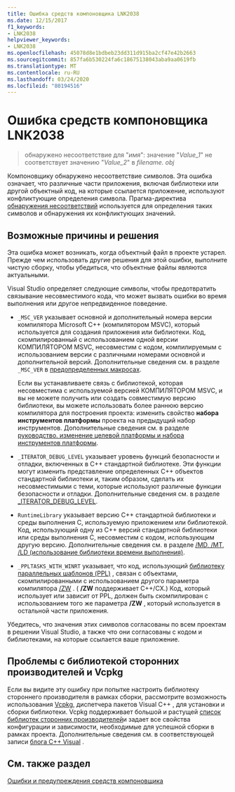 ```yaml
---
title: Ошибка средств компоновщика LNK2038
ms.date: 12/15/2017
f1_keywords:
- LNK2038
helpviewer_keywords:
- LNK2038
ms.openlocfilehash: 45078d8e1bdbeb23dd311d915ba2cf47e42b2663
ms.sourcegitcommit: 857fa6b530224fa6c18675138043aba9aa0619fb
ms.translationtype: MT
ms.contentlocale: ru-RU
ms.lasthandoff: 03/24/2020
ms.locfileid: "80194516"
---
```

# <a name="linker-tools-error-lnk2038"></a>Ошибка средств компоновщика LNK2038

> обнаружено несоответствие для "*имя*": значение "*Value_1*" не соответствует значению "*Value_2*" в *filename. obj*

Компоновщику обнаружено несоответствие символов. Эта ошибка означает, что различные части приложения, включая библиотеки или другой объектный код, на которые ссылается приложение, используют конфликтующие определения символа. Прагма-директива [обнаружения несоответствий](../../preprocessor/detect-mismatch.md) используется для определения таких символов и обнаружения их конфликтующих значений.

## <a name="possible-causes-and-solutions"></a>Возможные причины и решения

Эта ошибка может возникать, когда объектный файл в проекте устарел. Прежде чем использовать другие решения для этой ошибки, выполните чистую сборку, чтобы убедиться, что объектные файлы являются актуальными.

Visual Studio определяет следующие символы, чтобы предотвратить связывание несовместимого кода, что может вызвать ошибки во время выполнения или другое непредвиденное поведение.

- `_MSC_VER` указывает основной и дополнительный номера версии компилятора Microsoft C++ (компилятором MSVC), который используется для создания приложения или библиотеки. Код, скомпилированный с использованием одной версии КОМПИЛЯТОРОМ MSVC, несовместим с кодом, компилируемым с использованием версии с различными номерами основной и дополнительной версий. Дополнительные сведения см. в разделе `_MSC_VER` в [предопределенных макросах](../../preprocessor/predefined-macros.md).

   Если вы устанавливаете связь с библиотекой, которая несовместима с используемой версией КОМПИЛЯТОРОМ MSVC, и вы не можете получить или создать совместимую версию библиотеки, вы можете использовать более раннюю версию компилятора для построения проекта: изменить свойство **набора инструментов платформы** проекта на предыдущий набор инструментов. Дополнительные сведения см. в разделе [руководство. изменение целевой платформы и набора инструментов платформы](../../build/how-to-modify-the-target-framework-and-platform-toolset.md).

- `_ITERATOR_DEBUG_LEVEL` указывает уровень функций безопасности и отладки, включенных в C++ стандартной библиотеке. Эти функции могут изменить представление определенных C++ объектов стандартной библиотеки и, таким образом, сделать их несовместимыми с теми, которые используют различные функции безопасности и отладки. Дополнительные сведения см. в разделе [_ITERATOR_DEBUG_LEVEL](../../standard-library/iterator-debug-level.md).

- `RuntimeLibrary` указывает версию C++ стандартной библиотеки и среды выполнения C, используемую приложением или библиотекой. Код, использующий одну из C++ версий стандартной библиотеки или среды выполнения C, несовместим с кодом, использующим другую версию. Дополнительные сведения см. в разделе [/MD, /MT, /LD (использование библиотеки времени выполнения)](../../build/reference/md-mt-ld-use-run-time-library.md).

- `_PPLTASKS_WITH_WINRT` указывает, что код, использующий [библиотеку параллельных шаблонов (PPL)](../../parallel/concrt/parallel-patterns-library-ppl.md) , связан с объектами, скомпилированными с использованием другого параметра компилятора [/ZW](../../build/reference/zw-windows-runtime-compilation.md) . ( **/ZW** поддерживает C++/CX.) Код, который использует или зависит от PPL, должен быть скомпилирован с использованием того же параметра **/ZW** , который используется в остальной части приложения.

Убедитесь, что значения этих символов согласованы по всем проектам в решении Visual Studio, а также что они согласованы с кодом и библиотеками, на которые ссылается ваше приложение.

## <a name="third-party-library-issues-and-vcpkg"></a>Проблемы с библиотекой сторонних производителей и Vcpkg

Если вы видите эту ошибку при попытке настроить библиотеку стороннего производителя в рамках сборки, рассмотрите возможность использования [Vcpkg](../../vcpkg.md), диспетчера пакетов Visual C++ , для установки и сборки библиотеки. Vcpkg поддерживает большой и растущей [список библиотек сторонних производителей](https://github.com/Microsoft/vcpkg/tree/master/ports)и задает все свойства конфигурации и зависимости, необходимые для успешной сборки в рамках проекта. Дополнительные сведения см. в соответствующей записи [блога C++ Visual](https://blogs.msdn.microsoft.com/vcblog/2016/09/19/vcpkg-a-tool-to-acquire-and-build-c-open-source-libraries-on-windows/) .

## <a name="see-also"></a>См. также раздел

[Ошибки и предупреждения средств компоновщика](../../error-messages/tool-errors/linker-tools-errors-and-warnings.md)

